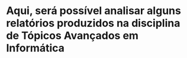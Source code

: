 # Aqui, será possível analisar alguns relatórios produzidos na disciplina de Tópicos Avançados em Informática
